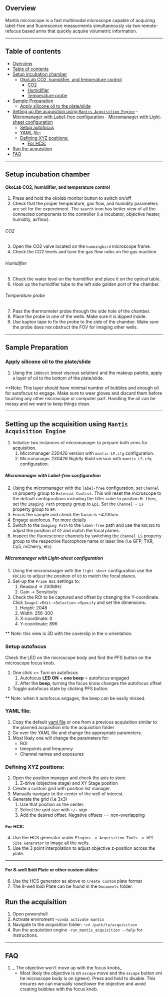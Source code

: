 ## Overview
Mantis microscope is a fast multimodal microscope capable of acquiring label-free and fluorescence measurments simultaneously via two remote-refocus based arms that quickly acquire volumetric information. 

---
## Table of contents
- [Overview](#overview)
- [Table of contents](#table-of-contents)
- [Setup incubation chamber](#setup-incubation-chamber)
    - [OkoLab CO2, humidifier, and temperature control](#okolab-co2-humidifier-and-temperature-control)
        - [CO2](#co2)
        - [Humidifier](#humidifier)
        - [Temperature probe](#temperature-probe)
- [Sample Preparation](#sample-preparation)
  - [Apply silicone oil to the plate/slide](#apply-silicone-oil-to-the-plateslide)
- [Setting up the acquisition using `Mantis Acquisition Engine`](#setting-up-the-acquisition-using-mantis-acquisition-engine)
      - [Micromanager with Label-free configuration](#micromanager-with-label-free-configuration)
      - [Micromanager with Light-sheet configuration](#micromanager-with-light-sheet-configuration)
  - [Setup autofocus](#setup-autofocus)
  - [YAML file:](#yaml-file)
  - [Defining XYZ positions:](#defining-xyz-positions)
    - [For HCS:](#for-hcs)
- [Run the acquisition](#run-the-acquisition)
- [FAQ](#faq)

---

## Setup incubation chamber
#### OkoLab CO2, humidifier, and temperature control
1. Press and hold the okolab monitor button to switch on/off
2. Check that the proper temperature, gas flow, and humidity parameters are set for the expereiment. The `search` icon has better view of all the connected components to the controller (i.e incubator, objective heater, humidity, airflow).
###### CO2
3. Open the CO2 valve located on the `hummingbird` microscope frame.
4. Check the CO2 levels and tune the gas flow nobs on the gas machine.
###### Humidifier
5. Check the water level on the humidifier and place it on the optical table.
6. Hook up the humidifier tube to the left side golden port of the chamber.

###### Temperature probe
7. Pass the thermometer probe through the side hole of the chamber. 
8. Place the probe in one of the wells. Make sure it is dipped inside.
9. Use kapton tape to fix the probe to the side of the chamber. Make sure the probe does not obstruct the FOV for imaging other wells.
---
## Sample Preparation
### Apply silicone oil to the plate/slide
1. Using the `1000cst` (most viscous solution) and the makeup palette, apply a layer of oil to the bottom of the plate/slide. 

**Note: This layer should have minimal number of bubbles and enough oil for autofocus to engage. Make sure to wear gloves and discard them before touching any other microscope or computer part. Handling the oil can be messy and we want to keep things clean. 

---
## Setting up the acquisition using `Mantis Acquisition Engine`
1. Initialize two instances of micromanager to prepare both arms for acquisition. 
   1. Micromanager *230426* version with  `mantis-LF.cfg` configuration.
   2. Micromanager *230426 Nightly Build* version with `mantis_LS.cfg` configuration.
##### Micromanager with Label-free configuration
2. Using the micromanager with the `label-free` configuration, set `Channel LS` property group to `External Control`. This will reset the microscope to the default configurations including the filter cube to position 6. Then, set the `Imaging Path` propety group to `Epi`. Set the `Channel - LF` property group to `BF`. 
3. Focus the sample and check the focus is ~4700um.
4. Engage autofocus. [For more details](#setup-autofocus)
5. Switch to the `Imaging Path` to the `label-free` path and use the `KDC101` to adjust the position of `O2` and match the focal planes.
6. Inspect the fluorescence channels by switching the `Channel LS` property group to the respective fluorophore name or laser line (i.e GFP, TXR, Cy5, mCherry, etc)
##### Micromanager with Light-sheet configuration
1. Using the micromanager with the `light-sheet` configuration use the `KDC101` to adjust the position of `O3` to match the focal planes. 
2. Set-up the `Prime BSI` settings to:
   1. Readout -> 200MHz 
   2. Gain -> Sensitivity
3. Check the ROI to be captured and offset by changing the Y-coordinate. Click `ImageJ->Edit->Selection->Specify` and set the dimensions:
   1. Height: 2048
   2. Width: 256-300
   3. X-coordinate: 0 
   4. Y-coordinate: 896

** Note: this view is 3D with the coverslip in the x-orientation. 

### Setup autofocus
Check the LED on the microscope body and find the PFS button on the microscope focus knob.
1. One click == Turn on autofocus
   1. Autofocus **LED ON** + **one beep** = autofocus engaged 
   2. After the **beep**, turning the focus know changes the autofocus offset
2. Toggle autofocus state by clicking PFS button.

** Note: when it autofocus engages, the beep can be easily missed. 

### YAML file:
1. Copy the default [yaml file](../mantis/acquisition/settings/example_acquisition_settings.yaml) or one from a previous acquisition similar to the planned acquisition into the acquisition folder
2. Go over the YAML file and change the appropriate parameters.
3. Most likely one will change the parameters for:
   - ROI
   - timepoints and frequency
   - Channel names and exposures
### Defining XYZ positions:
1. Open the position manager and check the axis to store
   1. Z-drive (objective stage) and XY Stage position
2. Create a custom grid with position list manager.
3. Manually navigate to the center of the well of interest.
4. Generate the grid (i.e 3x3)
   1. Use that position as the center.
   2. Select the grid size with `+/-` sign
   3. Add the desired offset. Negative offsets == non-overlapping

#### For HCS:
4. Use the HCS generator under `Plugins -> Acquisition Tools -> HCS Site Generator` to image all the wells. 
5. Use the 3 point interpolation to adjust objective z-position across the plate.
 ---

#### For 8-well Ibidi Plate or other custom slides:
6. Use the HCS generator as above to `Create Custom` plate format
7. The 8-well Ibidi Plate can be found in the `Documents` folder. 

## Run the acquisition
1. Open powershell
2. Activate enviroment
    -`conda activate mantis`
3. Navigate to the acquisition folder:
    -`cd /path/to/acquisition` 
4. Run the acquisition engine
    -`run_mantis_acquisition --help` for instructions.

---
## FAQ
1. _ The objective won't move up with the focus knobs_
   - Most likely the objective is on `escape` move and the `escape` button ont he microscope body is on (green). Press and hold to disable. This ensures we can manually raise/lower the objective and avoid creating bubbles with the focus knob.

  

